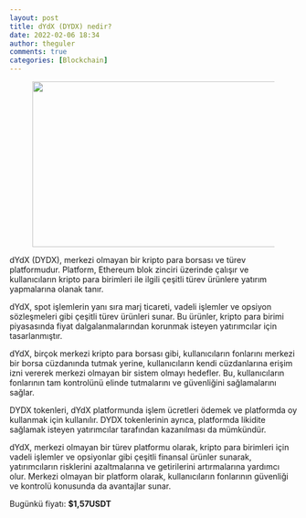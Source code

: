 ```yaml
---
layout: post
title: dYdX (DYDX) nedir?
date: 2022-02-06 18:34
author: theguler
comments: true
categories: [Blockchain]
---
```

<!-- wp:image {"id":1468,"width":517,"height":290,"sizeSlug":"large","linkDestination":"none"} -->
<figure class="wp-block-image size-large is-resized"><img src="https://farukguler.com/assets/post_images/dydx.jpg?w=1024" alt="" class="wp-image-1468" width="517" height="290" /></figure>
<!-- /wp:image -->

<!-- wp:paragraph -->
<p>dYdX (DYDX), merkezi olmayan bir kripto para borsası ve türev platformudur. Platform, Ethereum blok zinciri üzerinde çalışır ve kullanıcıların kripto para birimleri ile ilgili çeşitli türev ürünlere yatırım yapmalarına olanak tanır.</p>
<!-- /wp:paragraph -->

<!-- wp:paragraph -->
<p>dYdX, spot işlemlerin yanı sıra marj ticareti, vadeli işlemler ve opsiyon sözleşmeleri gibi çeşitli türev ürünleri sunar. Bu ürünler, kripto para birimi piyasasında fiyat dalgalanmalarından korunmak isteyen yatırımcılar için tasarlanmıştır.</p>
<!-- /wp:paragraph -->

<!-- wp:paragraph -->
<p>dYdX, birçok merkezi kripto para borsası gibi, kullanıcıların fonlarını merkezi bir borsa cüzdanında tutmak yerine, kullanıcıların kendi cüzdanlarına erişim izni vererek merkezi olmayan bir sistem olmayı hedefler. Bu, kullanıcıların fonlarının tam kontrolünü elinde tutmalarını ve güvenliğini sağlamalarını sağlar.</p>
<!-- /wp:paragraph -->

<!-- wp:paragraph -->
<p>DYDX tokenleri, dYdX platformunda işlem ücretleri ödemek ve platformda oy kullanmak için kullanılır. DYDX tokenlerinin ayrıca, platformda likidite sağlamak isteyen yatırımcılar tarafından kazanılması da mümkündür.</p>
<!-- /wp:paragraph -->

<!-- wp:paragraph -->
<p>dYdX, merkezi olmayan bir türev platformu olarak, kripto para birimleri için vadeli işlemler ve opsiyonlar gibi çeşitli finansal ürünler sunarak, yatırımcıların risklerini azaltmalarına ve getirilerini artırmalarına yardımcı olur. Merkezi olmayan bir platform olarak, kullanıcıların fonlarının güvenliği ve kontrolü konusunda da avantajlar sunar.</p>
<!-- /wp:paragraph -->

<!-- wp:paragraph -->
<p>Bugünkü fiyatı: <strong><strong><strong><strong>$1,57</strong></strong></strong>USDT</strong></p>
<!-- /wp:paragraph -->
